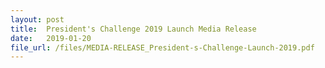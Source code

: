 ```yaml
---
layout: post
title:  President's Challenge 2019 Launch Media Release
date:   2019-01-20
file_url: /files/MEDIA-RELEASE_President-s-Challenge-Launch-2019.pdf
---
```

